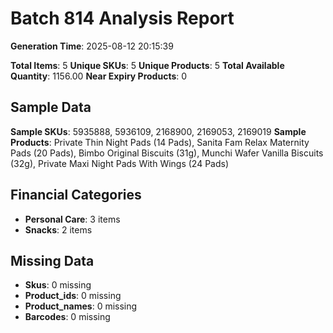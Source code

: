 # Batch 814 Analysis Report

**Generation Time**: 2025-08-12 20:15:39

**Total Items**: 5
**Unique SKUs**: 5
**Unique Products**: 5
**Total Available Quantity**: 1156.00
**Near Expiry Products**: 0

## Sample Data
**Sample SKUs**: 5935888, 5936109, 2168900, 2169053, 2169019
**Sample Products**: Private Thin Night Pads (14 Pads), Sanita Fam Relax Maternity Pads (20 Pads), Bimbo Original Biscuits (31g), Munchi Wafer Vanilla Biscuits (32g), Private Maxi Night Pads With Wings (24 Pads)

## Financial Categories
- **Personal Care**: 3 items
- **Snacks**: 2 items

## Missing Data
- **Skus**: 0 missing
- **Product_ids**: 0 missing
- **Product_names**: 0 missing
- **Barcodes**: 0 missing
